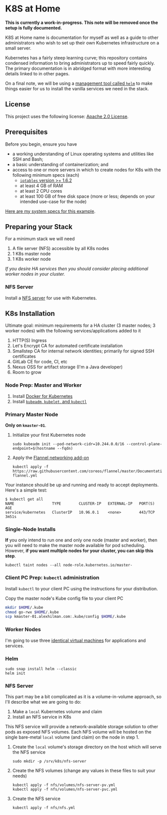 # K8S at Home

**This is currently a work-in-progress. This note will be removed once the setup is fully documented.**

K8S at Home name is documentation for myself as well as a guide to other administrators who wish to set up their own Kubernetes infrastructure on a small server.

Kubernetes has a fairly steep learning curve; this repository contains condensed information to bring administrators up to speed fairly quickly. The primary documentation is in abridged format with more interesting details linked to in other pages.

On a final note, we will be using a [management tool called `helm`](https://github.com/helm/helm) to make things easier for us to install the vanilla services we need in the stack. 

## License

This project uses the following license: [Apache 2.0 License](LICENSE).

## Prerequisites

Before you begin, ensure you have
* a working understanding of Linux operating systems and utilities like SSH and Bash;
* a basic understanding of containerization; and
* access to one or more servers in which to create nodes for K8s with the following minimum specs (each)
    * [`iptables` version >= 1.6.2](documentation/iptables-race-condition.md)
    * at least 4 GB of RAM
    * at least 2 CPU cores
    * at least 100 GB of free disk space (more or less; depends on your intended use-case for the node)

[Here are my system specs for this example](documentation/hydra.md).

## Preparing your Stack

For a minimum stack we will need

1. A file server (NFS) accessible by all K8s nodes
1. 1 K8s master node
1. 1 K8s worker node

_If you desire HA services then you should consider placing additional worker nodes in your cluster._

### NFS Server

Install a [NFS server](documentation/vm/nfs-server.md) for use with Kubernetes.

## K8s Installation

Ultimate goal: minimum requirements for a HA cluster (3 master nodes; 3 worker nodes) with the following services/applications added to it
1. HTTP(S) Ingress
1. Let's Encrypt CA for automated certificate installation
1. Smallstep CA for internal network identities; primarily for signed SSH certificates
1. GitLab CE for code, CI, etc
1. Nexus OSS for artifact storage (I'm a Java developer)
1. Room to grow

### Node Prep: Master and Worker

1. Install [Docker for Kubernetes](documentation/docker/install-docker-for-k8s.md)
1. Install [`kubeadm`, `kubelet`, and `kubectl`](documentation/k8s/install-tools.md)

### Primary Master Node

**Only on `kmaster-01`**.

1. Initialize your first Kubernetes node

    ```shell script
    sudo kubeadm init --pod-network-cidr=10.244.0.0/16 --control-plane-endpoint=$(hostname --fqdn)
    ```
1. Apply the [Flannel networking add-on](https://github.com/coreos/flannel#flannel)

    ```shell script
    kubectl apply -f https://raw.githubusercontent.com/coreos/flannel/master/Documentation/kube-flannel.yml
    ```

Your instance should be up and running and ready to accept deployments. Here's a simple test:

```text
$ kubectl get all
NAME                 TYPE        CLUSTER-IP   EXTERNAL-IP   PORT(S)   AGE
service/kubernetes   ClusterIP   10.96.0.1    <none>        443/TCP   3m51s
```

### Single-Node Installs

**If** you only intend to run one and only one node (master and worker), then you will need to make the master node available for pod scheduling. However, **if you want multiple nodes for your cluster, you can skip this step**.

```shell script
kubectl taint nodes --all node-role.kubernetes.io/master-
```

### Client PC Prep: `kubectl` administration

Install `kubectl` to your client PC using the instructions for your distribution.

Copy the master node's Kube config file to your client PC

```bash
mkdir $HOME/.kube
chmod go-rwx $HOME/.kube
scp kmaster-01.alexhilman.com:.kube/config $HOME/.kube
```

### Worker Nodes

I'm going to use three [identical virtual machines](documentation/vm/worker-node.md) for applications and services.

### Helm

```shell script
sudo snap install helm --classic
helm init
```

### NFS Server

This part may be a bit complicated as it is a volume-in-volume approach, so I'll describe what we are going to do:

1. Make a `local` Kubernetes volume and claim
1. Install an NFS service in K8s

This NFS service will provide a network-available storage solution to other pods as exposed NFS volumes. Each NFS volume will be hosted on the single bare-metal `local` volume (and claim) on the node in step 1.

1. Create the `local` volume's storage directory on the host which will serve the NFS service

    ```shell script
    sudo mkdir -p /srv/k8s/nfs-server
    ```
1. Create the NFS volumes (change any values in these files to suit your needs)

    ```shell script
    kubectl apply -f nfs/volumes/nfs-server-pv.yml
    kubectl apply -f nfs/volumes/nfs-server-pvc.yml
    ```

1. Create the NFS service

    ```shell script
    kubectl apply -f nfs/nfs.yml
